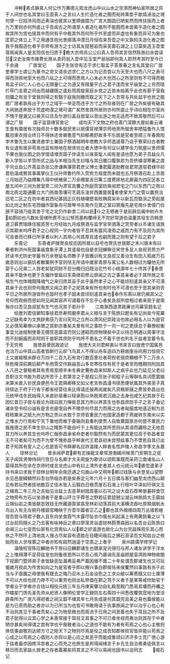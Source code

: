 <!-- { "loadSidebar": true } -->
　　冲粹素贞静真人何公作万夀德元观龙虎山中以山水之空清而神仙家所居之异于人间世也名其堂曰玉壶真人之言曰人生扵造化者之囿而宛转熏垫于歊熇淖浊之境何曾一日招泠风而近素湍也彼其以奎蹄曲隈为广宫大囿固已陋矣然而抟扶摇而上者九万里则亦何所底止乎吾闻古之所谓至人者造化者所不能囿而未尝离乎造化者之囿故其所为宫也居其中而何有乎中极其外而何所乎外至虚而非虚也有象而非可为象也匡郭之体立上下之用通含抱光景廓落冲漠日月恒徃来吾壶之中又孰知夫造化者之囿我乎我囿造化者乎京师有游方之士访其友琵琶岩而采芙蓉石湖之上日莫矣造玉壶堂宿焉闻真人是言而信也归质于教大宗师呉公公曰真人吾师其言信然陈旅曰余尝读范汉史汝南市掾费长房从卖药翁入壶中见玉堂严丽翁即何真人耶然考其时至今已千余歳
　　广居堂记
　　国子生张竒有志于求仁取孟子答景春之言名其堂曰广居奎章学士虞公为篆书之竒又请余述求仁之方以为记吾尝以为天至大也而八尺之表可得而测焉地至大也而八纮之土可得而悉焉人心未必大也而心之所至则有不可得而极焉孟子曰仁人心也心无限量仁之为道又有限量乎古之君子逹而坐乎庙堂之上穷而隐扵荜门圭窦之间出而越疆圉之逺处而周旋家庭乡党之近皆未始离乎此也有蔀于室我则牖之有坌于堂我则埽之有翳于庭我则撤而取之天下之人吾常与共处兹宇也世之能居广居者孰有出于方寸之域乎一举足而违乎方寸之所存者则在广居之外矣彼有破其大闲驰逐奔放于荒虚吻漠之境可谓广矣然舍其所居则亦何所底止乎诗曰相在尔室尚不愧于屋漏又曰昊天曰旦及尔游衍盖自居室以至出游之地无适而不致其敬然后可以谓之广居
　　国子监营缮官舍记
　　成均天下文物之府也髙门深静大屋如垂云诸生食有廪居有次独师贠十数多僦民舍以居儒官禄薄京师地贵所僦舍率陋隘蚤作入馆戴冠束衣授业终日不得休还舍昬惫意气抑郁弗舒故多不乐居是官者至顺三年春南阳孛术鲁先生以集贤直学士兼国子祭酒越明年徳教大孚师逸道尊乃谂于寮寀曰古者教有业退有居非苟焉也监有隙地在居贤坊北者大徳中有司议以建学余力筑屋以舍师儒不果也我仪图之防学馆请増贡国子伴读生以徕英髦人闻有是请也愿为弟子员益众凡新入学皆以羊贽所贰之品与羊相当先生曰嘻与其日餍口腹孰若为吾侪燥湿寒暑之虞乎司业岳公齐髙监丞张公彦谦典簿郭君彦父博士潘君履道助教张君常道邬君棣华祁君伯温咸賛其事属掌仪王仪孙师鲁约所入贽赀方规度而未就也五月祭酒召赴上京居三月始还乃益撙集凡得中统楮泉二万余缗筮吉日筹工度费除地北扉画为四区区各立屋五间中三间为居室旁二间为肃官具饔之所庭荧室防爽闿宏宅之门以东西门之衖以南北衖北距通衢立大门衖南羡壤可艺蔬东浚井西置屋居者使掌大门之管以赢赀治旧宅二区之在坊中者其西圮甚因正仄柱植壊壁易败桷腐杗补以新瓦而塈涂之旁起屋如北坊之制东宅西偏作室象舟可居琴书东南作见賔之室曰賔庵先是宅南仆舍侵门俭狭不容骑乃徙其舍于宅之北仍作新舍二间以庇仆之无栖者于是前辟后阖中树卉木如蔚如也凡数处营缮所费不出公帑而基构覆缔无不完好常道伯温董其役生员韩思道卫彛贾瑞焕住服其劳七月经始九月成祭酒与监学官举酒落之赏劳者以币诸生请旅识其颠末呜呼君子之心视同一宇内者皆不忍其有震风凌雨之戚而力有不及则为其所可及者而已移已所享者以利人其用心何其厚且逺也嗣而葺之则有望于后之君子
　　东斋记
　　东斋者庐陵贺良叔氏因所居以自号也贺氏世居郡之禾川唐末有曰秦者刺洪州死国事庙食象牙潭上其逺祖也自是衣冠蝉聨讫宋世多显人良叔资质方严好读书尤防史学蓄书万余卷延名师教子子皆雅训有文良叔又善治生有田入稻嵗万石嵗恶则出以振饥者散粟例予官则恬无所请中嵗家青原与寓公名人数相过为驩他无所婴于心兄弟二人皆老矣犹同财不忍分晚归旧隠治花竹号小桃源年七十终其子泰思其亲不能休也更于东偏作堂扁曰东斋继前修云旅闻之古之事其亲者必于其所居之东祖生气也体魄既降魂气之来归庶其妥于此乎虽然孝子之心不能顷刻逺其亲又不可凟其亲于此也则奈何哉旅又闻之君子之祀其亲有所也有时也不可凟也至于思其亲则吾平日之所居所游皆所也皆时也孝子固未尝顷刻逺其亲也泰作东斋以居仍揭其父之号仰而观俯而思如将见闻其容声可谓着存不忘乎心者矣良叔所尝相过者来观于是斋殆亦曰吾见良叔犹有生气也况其子若孙乎
　　江南淛西道肃政亷访司幕官题名记
　　经歴刘君信卿知事徐君彦寿照磨李君从义相与言于陈旅曰题名有记尚矣今宪幕之记缺焉幸为文旅辞弗获乃言曰宪司之立所以肃风纪崇政治也故必用名人以为是官又必慎简幕僚以承賛之其职亦重矣夫羣有司之事防于一司一司之吏牍总于幕僚权衡事宜允迪规制使善无僣赏恶靡滥罚则公道昭而庶物理矣中正以持志明通以周事守法而不刻婉画而非阿则于是职其庶防乎呜呼不患名之不着于世也列名于兹者宜着令名于无穷焉
　　旌徳县便民政迹记
　　旌徳大夫刘君粹衷以书来言曰旌徳宁国属邑也治万山中其山高者皆断行云却飞鸟其人不得以舟车适四方耕凿崖谷间用力恒倍它土又嵗输租米郡仓万四千二百九石有竒行数百里壮者荷担老弱赍糗粮不下二万余人陟危降深前蹶后颠严冬雨雪交作路益恶山多竒寒徃徃有死于是者至而稽期则刑加其人凡邑之督租者其有责焉至顺辛未冬典史曹弥昌来知斯人之病乎此也乃延见父老曰吾职治文书能为若达所苦于上若第言之于是程公亮张子昭程子云等聨名具词愿罢输米算米直入钞民良便邑令王君舜卿移文如父老言弥昌谨书牍悉便状属其外弟吴子真持牍达于府于行省于都省经营往来比得请还报再阅嵗矣凡资粮屝屦之费皆弥昌出也元统甲戌冬民始得入米直钞易重以轻承勚以休脱焉若沉痼之去身也咸乞纪其故于石因忆昔日子尝与我论为政曰民力殚矣息其力所以养其生也弥昌庶防乎子之言子盍记诸余受书叹曰诚有是言也疲氓自养不赡奈何尽其力而用之古者甸服度地逺近制为总秷秸粟米之赋九州方物之贡以水致于京师皆重民力也国家造都于燕嵗转东南米以实之惟水力行焉和宁天下重地而难于委输则县重利使贾人自致粟国家亦何尝不重民力哉旌徳之民不幸生穷山之陬势不能自吁于上有能达其所苦则从其请而蠲除之无他息其力所以养其生也呜呼仁哉弥昌承省命吏者尔毅然有为而民蒙其恵位高于弥昌者宜无不可者矣可为而不为曾不愧弥昌乎粹衷代王君县初未尝预兹事乃不啻若自其已出君子知其有爱人之心也是皆可书舜卿名应祚温陵人粹衷名性庐陵人弥昌字季文永嘉人
　　琼林台记
　　昔余闻萨君卿有志操能文章常游渤碣间候羡门安期生之徒天子闻其贤俾侍祠行宫日与名卿才大夫周旋为歌诗以颂熙事既而采药江南诸名山人莫得其所在余在京师时或言龙虎山中有曰上清外史者其人也元统元年卿忽遣弟子持书来曰求我于琼林台明年余南还遇之句曲山中又明年卿过钱唐与余登吴山望野水见邑屋鳞鳞然曰吾台所临亦若是矣泰定元年六月十五日偶与客扪幽至龙虎西山颠见有若坛然者拔地数百丈佳木皆入云翳白日根贯崖石石液上行枝叶华泽如玗琪文玉之植焉二年三月之吉始见治兹土去恶草树因其基以石巩之设大盘石荐琴册碁砰食饮之物旁布方石以坐游者于是羣山环立乎莽苍之野若征君琵琶尘湖云林鹧鸪大王藐姑云锦仙岩之类皆献态效技无所藏遁霏翠翕至林彩动荡其前大溪横流吞吐原隰烟帆水鸟出入有无左俯丹楼碧宫晻映于方壶华葢者正乙之都也其外阛阓四周万丛错若螘垤吾尝与隠君子数人且东向坐食霞气木露尽坠衣巾俄长风起溪上有两黄鹄乗之以飞过台前囘翔乆之乃去客有咏神岳之章曰寥笼灵谷虚琼林蔚萧森因以名吾台云陈旅曰余闻三山七变而仙家有化宫焉仙人以卿之好逺游也故化山为台充益殊观乐其心而休之不然环上清地其人搜占尽矣容有遗胜在目睫间哉后之拂石苔读吾文知兹台之攸始而处人世埃雾之中者亦知有超然逍遥于空髙之上者乎
　　泉州路儒学修学记
　　温陵校官陈应麟驰书于旅曰应麟郡诸生也猥承宠光得归与邦人诸友讲学于泮水之上惟绵薄不足荷兹宠也则蚤夜思所以尽吾心焉乃晨谒先圣庙顾屋室凋败神物故闇下视廊门暨师弟子舍皆缺恶坠漏弗妥弗严葢因循不葺二十年矣谓吾郡诸生也又可玩愒嵗月视此为传舍如向之为是官者乎即以脩兴事白郡侯怯来侯矍然曰事孰有尚于此当与子亟圗之毋使我有既去之悔乃召木土石金设色之工求众敝以筹费既又曰士廪薄不可以大给也民力瘁不可以重劳也则出私帑倡在郡之笃于义者于是某等咸佽助官于学者业于学者亦合钱以相役元统三年五月庚寅肇功自礼殿至殿门悉易其壊而丹艧之作櫺星门饰先圣先师从祀贤人像明伦堂学正録防左右斋四十间悉改覆筑窊地为堂涂辟斋所为广庑凡得祀者之祠又靡不缮其年七月告成是何其既完且美之易也葢侯能以是为已责而助之者亦以为已所当为也皆可书敢用请于执事旅闻之学以治乎心也心有不治则其见于事者荒矣心之为物至微也而周流于日用之间至着也失于耳目之所不及君子犹得以议其心学之未善常接于耳目又其事之不可已者坐视而弗治则其存于中者陋亦甚矣尚得谓之尝有学也乎哉敬者治心之道也不能有为者有苟焉之心也心主敬则体信事由敬则达顺方寸之矩天下之物则尽焉是役之成吾知郡侯校官皆非能以苟焉之心成之以苟焉之心倡则人亦将以是心应之矣恶乎而能成鲁颂曰济济多士克广徳心游于兹者盍亦因修泮宫者之心而充之也旅生是邦得闻绪言于乡先生自治弗勇徒佩言以移日而去家益乆故老之存者葢寡矣将其言之不可以易闻也因书以谂同志
　　阁石记
